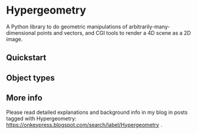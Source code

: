 
# Hypergeometry

A Python library to do geometric manipulations of arbitrarily-many-dimensional points and vectors,
and CGI tools to render a 4D scene as a 2D image.

## Quickstart


## Object types



## More info

Please read detailed explanations and background info in my blog
in posts tagged with Hypergeometry: https://onkeypress.blogspot.com/search/label/Hypergeometry .


